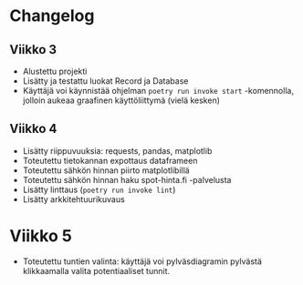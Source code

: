 # Changelog

## Viikko 3

- Alustettu projekti
- Lisätty ja testattu luokat Record ja Database
- Käyttäjä voi käynnistää ohjelman `poetry run invoke start` -komennolla,
  jolloin aukeaa graafinen käyttöliittymä (vielä kesken)

## Viikko 4

- Lisätty riippuvuuksia: requests, pandas, matplotlib
- Toteutettu tietokannan expottaus dataframeen
- Toteutettu sähkön hinnan piirto matplotlibillä
- Toteutettu sähkön hinnan haku spot-hinta.fi -palvelusta
- Lisätty linttaus (`poetry run invoke lint`)
- Lisätty arkkitehtuurikuvaus

# Viikko 5

- Toteutettu tuntien valinta: käyttäjä voi pylväsdiagramin pylvästä klikkaamalla
  valita potentiaaliset tunnit.
